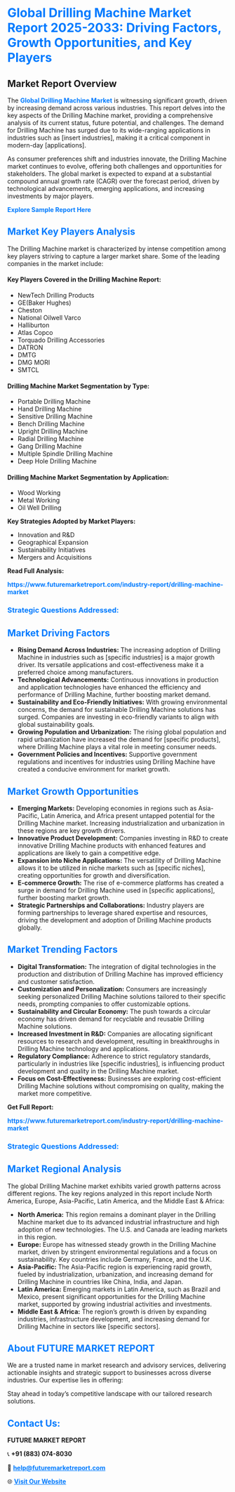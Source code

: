 <h1 style="color: #007BFF;">Global Drilling Machine Market Report 2025-2033: Driving Factors, Growth Opportunities, and Key Players</h1>

<section id="overview">
<h2>Market Report Overview</h2>
<p>The <a href="https://www.futuremarketreport.com/industry-report/drilling-machine-market" style="color: #007BFF; text-decoration: none;"><strong>Global Drilling Machine Market</strong></a> is witnessing significant growth, driven by increasing demand across various industries. This report delves into the key aspects of the Drilling Machine market, providing a comprehensive analysis of its current status, future potential, and challenges. The demand for Drilling Machine has surged due to its wide-ranging applications in industries such as [insert industries], making it a critical component in modern-day [applications].</p>
<p>As consumer preferences shift and industries innovate, the Drilling Machine market continues to evolve, offering both challenges and opportunities for stakeholders. The global market is expected to expand at a substantial compound annual growth rate (CAGR) over the forecast period, driven by technological advancements, emerging applications, and increasing investments by major players.</p>
</section>

<section id="overview">
<p><a href="https://www.futuremarketreport.com/request-sample/reportId=64256" style="color: #007BFF; text-decoration: none;"><strong>Explore Sample Report Here</strong></a></p>
</section>

<section id="key-players">
<h2 style="color: #007BFF;">Market Key Players Analysis</h2>
<p>The Drilling Machine market is characterized by intense competition among key players striving to capture a larger market share. Some of the leading companies in the market include:</p>
<h4>Key Players Covered in the Drilling Machine Report:</h4>
<ul><li>NewTech Drilling Products</li><li>GE(Baker Hughes)</li><li>Cheston</li><li>National Oilwell Varco</li><li>Halliburton</li><li>Atlas Copco</li><li>Torquado Drilling Accessories</li><li>DATRON</li><li>DMTG</li><li>DMG MORI</li><li>SMTCL</li></ul>
<h4>Drilling Machine Market Segmentation by Type:</h4>
<ul><li>Portable Drilling Machine</li><li>Hand Drilling Machine</li><li>Sensitive Drilling Machine</li><li>Bench Drilling Machine</li><li>Upright Drilling Machine</li><li>Radial Drilling Machine</li><li>Gang Drilling Machine</li><li>Multiple Spindle Drilling Machine</li><li>Deep Hole Drilling Machine</li></ul>

<h4>Drilling Machine Market Segmentation by Application:</h4>
<ul><li>Wood Working</li><li>Metal Working</li><li>Oil Well Drilling</li></ul>
<p><strong>Key Strategies Adopted by Market Players:</strong></p>
<ul>
<li>Innovation and R&D</li>
<li>Geographical Expansion</li>
<li>Sustainability Initiatives</li>
<li>Mergers and Acquisitions</li>
</ul>
</section>

<section>
<p><strong>Read Full Analysis: </strong></p><a href="https://www.futuremarketreport.com/industry-report/drilling-machine-market" style="color: #007BFF; text-decoration: none;"><strong>https://www.futuremarketreport.com/industry-report/drilling-machine-market</strong></a>
<h3 style="color: #007BFF;">Strategic Questions Addressed:</h3>
</section>

<section id="driving-factors">
<h2 style="color: #007BFF;">Market Driving Factors</h2>
<ul>
<li><strong>Rising Demand Across Industries:</strong> The increasing adoption of Drilling Machine in industries such as [specific industries] is a major growth driver. Its versatile applications and cost-effectiveness make it a preferred choice among manufacturers.</li>
<li><strong>Technological Advancements:</strong> Continuous innovations in production and application technologies have enhanced the efficiency and performance of Drilling Machine, further boosting market demand.</li>
<li><strong>Sustainability and Eco-Friendly Initiatives:</strong> With growing environmental concerns, the demand for sustainable Drilling Machine solutions has surged. Companies are investing in eco-friendly variants to align with global sustainability goals.</li>
<li><strong>Growing Population and Urbanization:</strong> The rising global population and rapid urbanization have increased the demand for [specific products], where Drilling Machine plays a vital role in meeting consumer needs.</li>
<li><strong>Government Policies and Incentives:</strong> Supportive government regulations and incentives for industries using Drilling Machine have created a conducive environment for market growth.</li>
</ul>
</section>

<section id="growth-opportunities">
<h2 style="color: #007BFF;">Market Growth Opportunities</h2>
<ul>
<li><strong>Emerging Markets:</strong> Developing economies in regions such as Asia-Pacific, Latin America, and Africa present untapped potential for the Drilling Machine market. Increasing industrialization and urbanization in these regions are key growth drivers.</li>
<li><strong>Innovative Product Development:</strong> Companies investing in R&D to create innovative Drilling Machine products with enhanced features and applications are likely to gain a competitive edge.</li>
<li><strong>Expansion into Niche Applications:</strong> The versatility of Drilling Machine allows it to be utilized in niche markets such as [specific niches], creating opportunities for growth and diversification.</li>
<li><strong>E-commerce Growth:</strong> The rise of e-commerce platforms has created a surge in demand for Drilling Machine used in [specific applications], further boosting market growth.</li>
<li><strong>Strategic Partnerships and Collaborations:</strong> Industry players are forming partnerships to leverage shared expertise and resources, driving the development and adoption of Drilling Machine products globally.</li>
</ul>
</section>

<section id="trending-factors">
<h2 style="color: #007BFF;">Market Trending Factors</h2>
<ul>
<li><strong>Digital Transformation:</strong> The integration of digital technologies in the production and distribution of Drilling Machine has improved efficiency and customer satisfaction.</li>
<li><strong>Customization and Personalization:</strong> Consumers are increasingly seeking personalized Drilling Machine solutions tailored to their specific needs, prompting companies to offer customizable options.</li>
<li><strong>Sustainability and Circular Economy:</strong> The push towards a circular economy has driven demand for recyclable and reusable Drilling Machine solutions.</li>
<li><strong>Increased Investment in R&D:</strong> Companies are allocating significant resources to research and development, resulting in breakthroughs in Drilling Machine technology and applications.</li>
<li><strong>Regulatory Compliance:</strong> Adherence to strict regulatory standards, particularly in industries like [specific industries], is influencing product development and quality in the Drilling Machine market.</li>
<li><strong>Focus on Cost-Effectiveness:</strong> Businesses are exploring cost-efficient Drilling Machine solutions without compromising on quality, making the market more competitive.</li>
</ul>
</section>

<section>
<p><strong>Get Full Report: </strong></p><a href="https://www.futuremarketreport.com/industry-report/drilling-machine-market" style="color: #007BFF; text-decoration: none;"><strong>https://www.futuremarketreport.com/industry-report/drilling-machine-market</strong></a>
<h3 style="color: #007BFF;">Strategic Questions Addressed:</h3>
</section>


<section id="regional-analysis">
<h2 style="color: #007BFF;">Market Regional Analysis</h2>
<p>The global Drilling Machine market exhibits varied growth patterns across different regions. The key regions analyzed in this report include North America, Europe, Asia-Pacific, Latin America, and the Middle East & Africa:</p>
<ul>
<li><strong>North America:</strong> This region remains a dominant player in the Drilling Machine market due to its advanced industrial infrastructure and high adoption of new technologies. The U.S. and Canada are leading markets in this region.</li>
<li><strong>Europe:</strong> Europe has witnessed steady growth in the Drilling Machine market, driven by stringent environmental regulations and a focus on sustainability. Key countries include Germany, France, and the U.K.</li>
<li><strong>Asia-Pacific:</strong> The Asia-Pacific region is experiencing rapid growth, fueled by industrialization, urbanization, and increasing demand for Drilling Machine in countries like China, India, and Japan.</li>
<li><strong>Latin America:</strong> Emerging markets in Latin America, such as Brazil and Mexico, present significant opportunities for the Drilling Machine market, supported by growing industrial activities and investments.</li>
<li><strong>Middle East & Africa:</strong> The region’s growth is driven by expanding industries, infrastructure development, and increasing demand for Drilling Machine in sectors like [specific sectors].</li>
</ul>
</section>

<footer>
<h2 style="color: #007BFF;">About FUTURE MARKET REPORT</h2>
<p>We are a trusted name in market research and advisory services, delivering actionable insights and strategic support to businesses across diverse industries. Our expertise lies in offering:</p>

<p>Stay ahead in today’s competitive landscape with our tailored research solutions.</p>

<h2 style="color: #007BFF;">Contact Us:</h2>
<p><strong>FUTURE MARKET REPORT</strong></p>
<p>📞 <strong>+91 (883) 074-8030</strong></p>
<p>📧 <strong><a href="mailto:help@futuremarketreport.com" style="color: #007BFF;">help@futuremarketreport.com</a></strong></p>
<p>🌐 <strong><a href="https://www.futuremarketreport.com/" style="color: #007BFF;">Visit Our Website</a></strong></p>
</footer>